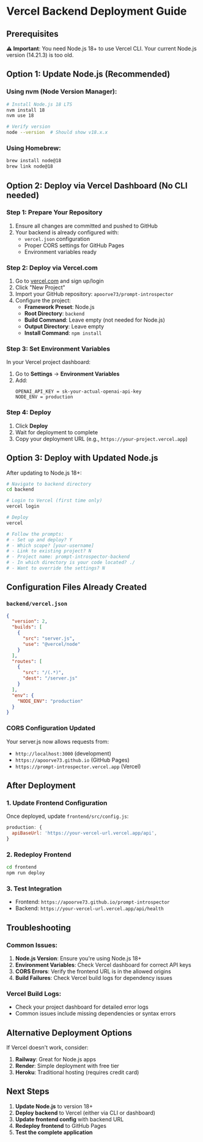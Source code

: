 # Vercel Backend Deployment Guide

## Prerequisites

**⚠️ Important**: You need Node.js 18+ to use Vercel CLI. Your current Node.js version (14.21.3) is too old.

## Option 1: Update Node.js (Recommended)

### Using nvm (Node Version Manager):
```bash
# Install Node.js 18 LTS
nvm install 18
nvm use 18

# Verify version
node --version  # Should show v18.x.x
```

### Using Homebrew:
```bash
brew install node@18
brew link node@18
```

## Option 2: Deploy via Vercel Dashboard (No CLI needed)

### Step 1: Prepare Your Repository
1. Ensure all changes are committed and pushed to GitHub
2. Your backend is already configured with:
   - `vercel.json` configuration
   - Proper CORS settings for GitHub Pages
   - Environment variables ready

### Step 2: Deploy via Vercel.com
1. Go to [vercel.com](https://vercel.com) and sign up/login
2. Click "New Project"
3. Import your GitHub repository: `apoorve73/prompt-introspector`
4. Configure the project:
   - **Framework Preset**: Node.js
   - **Root Directory**: `backend`
   - **Build Command**: Leave empty (not needed for Node.js)
   - **Output Directory**: Leave empty
   - **Install Command**: `npm install`

### Step 3: Set Environment Variables
In your Vercel project dashboard:
1. Go to **Settings** → **Environment Variables**
2. Add:
   ```
   OPENAI_API_KEY = sk-your-actual-openai-api-key
   NODE_ENV = production
   ```

### Step 4: Deploy
1. Click **Deploy**
2. Wait for deployment to complete
3. Copy your deployment URL (e.g., `https://your-project.vercel.app`)

## Option 3: Deploy with Updated Node.js

After updating to Node.js 18+:

```bash
# Navigate to backend directory
cd backend

# Login to Vercel (first time only)
vercel login

# Deploy
vercel

# Follow the prompts:
# - Set up and deploy? Y
# - Which scope? [your-username]
# - Link to existing project? N
# - Project name: prompt-introspector-backend
# - In which directory is your code located? ./
# - Want to override the settings? N
```

## Configuration Files Already Created

### `backend/vercel.json`
```json
{
  "version": 2,
  "builds": [
    {
      "src": "server.js",
      "use": "@vercel/node"
    }
  ],
  "routes": [
    {
      "src": "/(.*)",
      "dest": "/server.js"
    }
  ],
  "env": {
    "NODE_ENV": "production"
  }
}
```

### CORS Configuration Updated
Your server.js now allows requests from:
- `http://localhost:3000` (development)
- `https://apoorve73.github.io` (GitHub Pages)
- `https://prompt-introspector.vercel.app` (Vercel)

## After Deployment

### 1. Update Frontend Configuration
Once deployed, update `frontend/src/config.js`:
```javascript
production: {
  apiBaseUrl: 'https://your-vercel-url.vercel.app/api',
}
```

### 2. Redeploy Frontend
```bash
cd frontend
npm run deploy
```

### 3. Test Integration
- Frontend: `https://apoorve73.github.io/prompt-introspector`
- Backend: `https://your-vercel-url.vercel.app/api/health`

## Troubleshooting

### Common Issues:
1. **Node.js Version**: Ensure you're using Node.js 18+
2. **Environment Variables**: Check Vercel dashboard for correct API keys
3. **CORS Errors**: Verify the frontend URL is in the allowed origins
4. **Build Failures**: Check Vercel build logs for dependency issues

### Vercel Build Logs:
- Check your project dashboard for detailed error logs
- Common issues include missing dependencies or syntax errors

## Alternative Deployment Options

If Vercel doesn't work, consider:
1. **Railway**: Great for Node.js apps
2. **Render**: Simple deployment with free tier
3. **Heroku**: Traditional hosting (requires credit card)

## Next Steps

1. **Update Node.js** to version 18+
2. **Deploy backend** to Vercel (either via CLI or dashboard)
3. **Update frontend config** with backend URL
4. **Redeploy frontend** to GitHub Pages
5. **Test the complete application**
